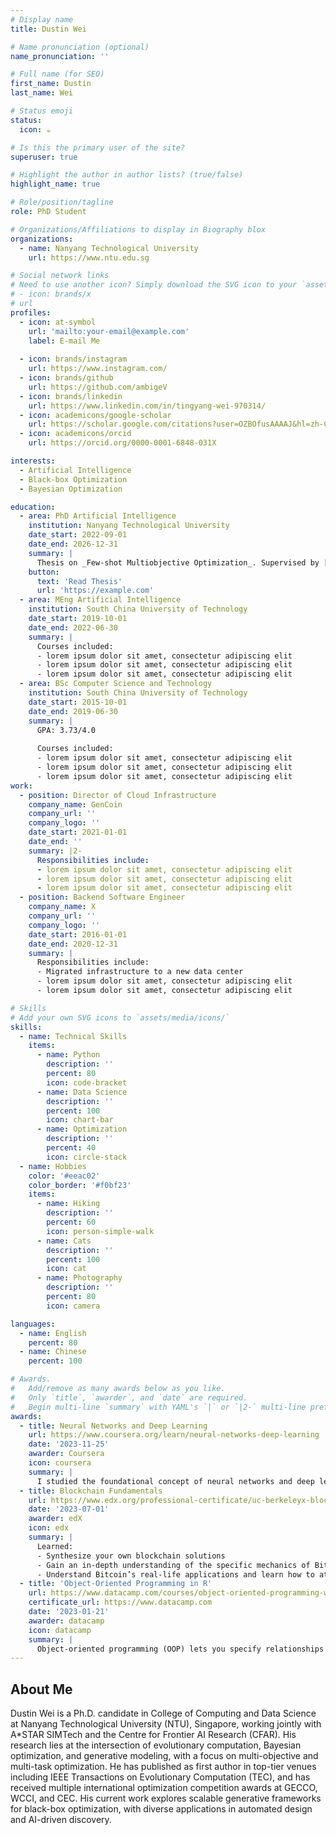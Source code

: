 ```yaml
---
# Display name
title: Dustin Wei

# Name pronunciation (optional)
name_pronunciation: ''

# Full name (for SEO)
first_name: Dustin
last_name: Wei

# Status emoji
status:
  icon: ☕️

# Is this the primary user of the site?
superuser: true

# Highlight the author in author lists? (true/false)
highlight_name: true

# Role/position/tagline
role: PhD Student

# Organizations/Affiliations to display in Biography blox
organizations:
  - name: Nanyang Technological University
    url: https://www.ntu.edu.sg

# Social network links
# Need to use another icon? Simply download the SVG icon to your `assets/media/icons/` folder.
# - icon: brands/x
# url
profiles:
  - icon: at-symbol
    url: 'mailto:your-email@example.com'
    label: E-mail Me
  
  - icon: brands/instagram
    url: https://www.instagram.com/
  - icon: brands/github
    url: https://github.com/ambigeV
  - icon: brands/linkedin
    url: https://www.linkedin.com/in/tingyang-wei-970314/
  - icon: academicons/google-scholar
    url: https://scholar.google.com/citations?user=OZBOfusAAAAJ&hl=zh-CN
  - icon: academicons/orcid
    url: https://orcid.org/0000-0001-6848-031X

interests:
  - Artificial Intelligence
  - Black-box Optimization
  - Bayesian Optimization

education:
  - area: PhD Artificial Intelligence
    institution: Nanyang Technological University
    date_start: 2022-09-01
    date_end: 2026-12-31
    summary: |
      Thesis on _Few-shot Multiobjective Optimization_. Supervised by [Prof Yew-Soon Ong](https://example.com). Presented papers at 5 IEEE conferences with the contributions being published in 2 Springer journals.
    button:
      text: 'Read Thesis'
      url: 'https://example.com'
  - area: MEng Artificial Intelligence
    institution: South China University of Technology
    date_start: 2019-10-01
    date_end: 2022-06-30
    summary: |
      Courses included:
      - lorem ipsum dolor sit amet, consectetur adipiscing elit
      - lorem ipsum dolor sit amet, consectetur adipiscing elit
      - lorem ipsum dolor sit amet, consectetur adipiscing elit
  - area: BSc Computer Science and Technology
    institution: South China University of Technology
    date_start: 2015-10-01
    date_end: 2019-06-30
    summary: |
      GPA: 3.73/4.0
      
      Courses included:
      - lorem ipsum dolor sit amet, consectetur adipiscing elit
      - lorem ipsum dolor sit amet, consectetur adipiscing elit
      - lorem ipsum dolor sit amet, consectetur adipiscing elit
work:
  - position: Director of Cloud Infrastructure
    company_name: GenCoin
    company_url: ''
    company_logo: ''
    date_start: 2021-01-01
    date_end: ''
    summary: |2-
      Responsibilities include:
      - lorem ipsum dolor sit amet, consectetur adipiscing elit
      - lorem ipsum dolor sit amet, consectetur adipiscing elit
      - lorem ipsum dolor sit amet, consectetur adipiscing elit
  - position: Backend Software Engineer
    company_name: X
    company_url: ''
    company_logo: ''
    date_start: 2016-01-01
    date_end: 2020-12-31
    summary: |
      Responsibilities include:
      - Migrated infrastructure to a new data center
      - lorem ipsum dolor sit amet, consectetur adipiscing elit
      - lorem ipsum dolor sit amet, consectetur adipiscing elit

# Skills
# Add your own SVG icons to `assets/media/icons/`
skills:
  - name: Technical Skills
    items:
      - name: Python
        description: ''
        percent: 80
        icon: code-bracket
      - name: Data Science
        description: ''
        percent: 100
        icon: chart-bar
      - name: Optimization
        description: ''
        percent: 40
        icon: circle-stack
  - name: Hobbies
    color: '#eeac02'
    color_border: '#f0bf23'
    items:
      - name: Hiking
        description: ''
        percent: 60
        icon: person-simple-walk
      - name: Cats
        description: ''
        percent: 100
        icon: cat
      - name: Photography
        description: ''
        percent: 80
        icon: camera

languages:
  - name: English
    percent: 80
  - name: Chinese
    percent: 100

# Awards.
#   Add/remove as many awards below as you like.
#   Only `title`, `awarder`, and `date` are required.
#   Begin multi-line `summary` with YAML's `|` or `|2-` multi-line prefix and indent 2 spaces below.
awards:
  - title: Neural Networks and Deep Learning
    url: https://www.coursera.org/learn/neural-networks-deep-learning
    date: '2023-11-25'
    awarder: Coursera
    icon: coursera
    summary: |
      I studied the foundational concept of neural networks and deep learning. By the end, I was familiar with the significant technological trends driving the rise of deep learning; build, train, and apply fully connected deep neural networks; implement efficient (vectorized) neural networks; identify key parameters in a neural network’s architecture; and apply deep learning to your own applications.
  - title: Blockchain Fundamentals
    url: https://www.edx.org/professional-certificate/uc-berkeleyx-blockchain-fundamentals
    date: '2023-07-01'
    awarder: edX
    icon: edx
    summary: |
      Learned:
      - Synthesize your own blockchain solutions
      - Gain an in-depth understanding of the specific mechanics of Bitcoin
      - Understand Bitcoin’s real-life applications and learn how to attack and destroy Bitcoin, Ethereum, smart contracts and Dapps, and alternatives to Bitcoin’s Proof-of-Work consensus algorithm
  - title: 'Object-Oriented Programming in R'
    url: https://www.datacamp.com/courses/object-oriented-programming-with-s3-and-r6-in-r
    certificate_url: https://www.datacamp.com
    date: '2023-01-21'
    awarder: datacamp
    icon: datacamp
    summary: |
      Object-oriented programming (OOP) lets you specify relationships between functions and the objects that they can act on, helping you manage complexity in your code. This is an intermediate level course, providing an introduction to OOP, using the S3 and R6 systems. S3 is a great day-to-day R programming tool that simplifies some of the functions that you write. R6 is especially useful for industry-specific analyses, working with web APIs, and building GUIs.
---
```


## About Me

Dustin Wei is a Ph.D. candidate in College of Computing and Data Science at Nanyang Technological University (NTU), Singapore, working jointly with A*STAR SIMTech and the Centre for Frontier AI Research (CFAR). His research lies at the intersection of evolutionary computation, Bayesian optimization, and generative modeling, with a focus on multi-objective and multi-task optimization. He has published as first author in top-tier venues including IEEE Transactions on Evolutionary Computation (TEC), and has received multiple international optimization competition awards at GECCO, WCCI, and CEC. His current work explores scalable generative frameworks for black-box optimization, with diverse applications in automated design and AI-driven discovery.